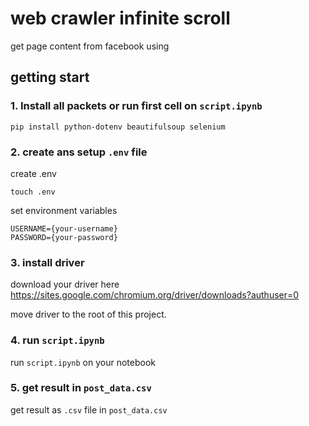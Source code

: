 # web crawler infinite scroll

get page content from facebook using

## getting start

### 1. Install all packets or run first cell on `script.ipynb`

```
pip install python-dotenv beautifulsoup selenium
```

### 2. create ans setup `.env` file

create .env

```
touch .env
```

set environment variables

```
USERNAME={your-username}
PASSWORD={your-password}
```

### 3. install driver

download your driver here https://sites.google.com/chromium.org/driver/downloads?authuser=0

move driver to the root of this project.


### 4. run `script.ipynb`

run `script.ipynb` on your notebook


### 5. get result in `post_data.csv`

get result as `.csv` file in `post_data.csv`
